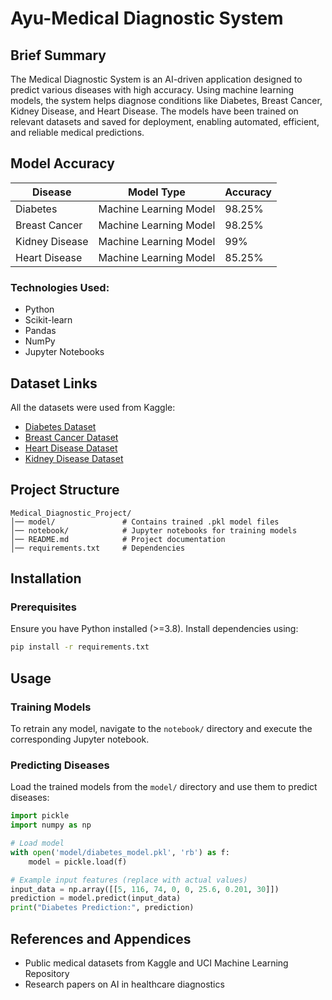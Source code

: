 # Ayu-Medical Diagnostic System

## Brief Summary

The Medical Diagnostic System is an AI-driven application designed to predict various diseases with high accuracy. Using machine learning models, the system helps diagnose conditions like Diabetes, Breast Cancer, Kidney Disease, and Heart Disease. The models have been trained on relevant datasets and saved for deployment, enabling automated, efficient, and reliable medical predictions.

## Model Accuracy

| Disease        | Model Type              | Accuracy  |
|-------------- |------------------------ |---------- |
| Diabetes      | Machine Learning Model  | 98.25%    |
| Breast Cancer | Machine Learning Model  | 98.25%    |
| Kidney Disease | Machine Learning Model | 99%       |
| Heart Disease | Machine Learning Model  | 85.25%    |

### **Technologies Used:**

- Python  
- Scikit-learn  
- Pandas  
- NumPy  
- Jupyter Notebooks  

## Dataset Links

All the datasets were used from Kaggle:

- [Diabetes Dataset](https://www.kaggle.com/uciml/pima-indians-diabetes-database)  
- [Breast Cancer Dataset](https://www.kaggle.com/uciml/breast-cancer-wisconsin-data)  
- [Heart Disease Dataset](https://www.kaggle.com/ronitf/heart-disease-uci)  
- [Kidney Disease Dataset](https://www.kaggle.com/mansoordaku/ckdisease)  

## Project Structure

```
Medical_Diagnostic_Project/
│── model/               # Contains trained .pkl model files
│── notebook/            # Jupyter notebooks for training models
│── README.md            # Project documentation
│── requirements.txt     # Dependencies
```

## Installation

### Prerequisites

Ensure you have Python installed (>=3.8). Install dependencies using:

```bash
pip install -r requirements.txt
```

## Usage

### Training Models

To retrain any model, navigate to the `notebook/` directory and execute the corresponding Jupyter notebook.

### Predicting Diseases

Load the trained models from the `model/` directory and use them to predict diseases:

```python
import pickle
import numpy as np

# Load model
with open('model/diabetes_model.pkl', 'rb') as f:
    model = pickle.load(f)

# Example input features (replace with actual values)
input_data = np.array([[5, 116, 74, 0, 0, 25.6, 0.201, 30]])
prediction = model.predict(input_data)
print("Diabetes Prediction:", prediction)
```

## References and Appendices

- Public medical datasets from Kaggle and UCI Machine Learning Repository  
- Research papers on AI in healthcare diagnostics  

